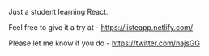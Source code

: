 
Just a student learning React.

Feel free to give it a try at - https://listeapp.netlify.com/

Please let me know if you do - https://twitter.com/najsGG

